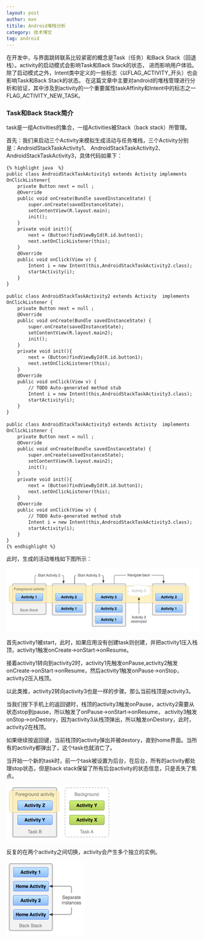 ```yaml
---
layout: post
author: mxn
titile: Android堆栈分析
category: 技术博文
tag: android
---
```


在开发中，与界面跳转联系比较紧密的概念是Task（任务）和Back Stack（回退栈）。activity的启动模式会影响Task和Back Stack的状态，
进而影响用户体验。除了启动模式之外，Intent类中定义的一些标志（以FLAG_ACTIVITY_开头）也会影响Task和Back Stack的状态。
在这篇文章中主要对android的堆栈管理进行分析和验证，其中涉及到activity的一个重要属性taskAffinity和Intent中的标志之一FLAG_ACTIVITY_NEW_TASK。

### Task和Back Stack简介

task是一组Activities的集合，一组Activities被Stack（back stack）所管理。

首先：我们来启动三个Activity来模拟生成活动与任务堆栈，三个Activity分别是：AndroidStackTaskActivity1、
AndroidStackTaskActivity2、AndroidStackTaskActivity3，具体代码如果下：

    {% highlight java  %}
    public class AndroidStackTaskActivity1 extends Activity implements OnClickListener{
        private Button next = null ;
        @Override
        public void onCreate(Bundle savedInstanceState) {
            super.onCreate(savedInstanceState);
            setContentView(R.layout.main);
            init();
        }
        private void init(){
            next = (Button)findViewById(R.id.button1);
            next.setOnClickListener(this);
        }
        @Override
        public void onClick(View v) {
            Intent i = new Intent(this,AndroidStackTaskActivity2.class);
            startActivity(i);
        }
    }

    public class AndroidStackTaskActivity2 extends Activity  implements OnClickListener {
        private Button next = null ;
        @Override
        public void onCreate(Bundle savedInstanceState) {
            super.onCreate(savedInstanceState);
            setContentView(R.layout.main2);
            init();
        }
        private void init(){
            next = (Button)findViewById(R.id.button1);
            next.setOnClickListener(this);
        }
        @Override
        public void onClick(View v) {
            // TODO Auto-generated method stub
            Intent i = new Intent(this,AndroidStackTaskActivity3.class);
            startActivity(i);
        }
    }

    public class AndroidStackTaskActivity3 extends Activity  implements OnClickListener {
        private Button next = null ;
        @Override
        public void onCreate(Bundle savedInstanceState) {
            super.onCreate(savedInstanceState);
            setContentView(R.layout.main2);
            init();
        }
        private void init(){
            next = (Button)findViewById(R.id.button1);
            next.setOnClickListener(this);
        }
        @Override
        public void onClick(View v) {
            // TODO Auto-generated method stub
            Intent i = new Intent(this,AndroidStackTaskActivity3.class);
            startActivity(i);
        }
    }
    {% endhighlight %}

此时，生成的活动堆栈如下图所示：

![](https://raw.githubusercontent.com/mxn21/mxn21.github.io/master/public/img/img54.jpg)

首先activity1被start，此时，如果应用没有创建task则创建，并把activity1压入栈顶，activity1触发onCreate->onStart->onResume。

接着activity1转向到activity2时，activity1先触发onPause,activity2触发onCreate->onStart->onResume，然后activity1触发onPause->onStop，activity2压入栈顶。

以此类推，activity2转向activity3也是一样的步骤。那么当前栈顶是activity3。

当我们按下手机上的返回键时，栈顶的activity3触发onPause，activity2需要从状态stop到pause，所以触发了onPause->onStart->onResume，
activity3触发onStop->onDestory，因为activity3从栈顶弹出，所以触发onDestory，此时，activity2在栈顶。

如果继续按返回键，当前栈顶的activity弹出并被destory，直到home界面。当所有的activity都弹出了，这个task也就消亡了。


当开始一个新的task时，前一个task被设置为后台，在后台，所有的activity都处理stop状态，但是back stack保留了所有后台activity的状态信息，只是丢失了焦点。

![](https://raw.githubusercontent.com/mxn21/mxn21.github.io/master/public/img/img55.png)

反复的在两个activity之间切换，activity会产生多个独立的实例。

![](https://raw.githubusercontent.com/mxn21/mxn21.github.io/master/public/img/img56.png)




